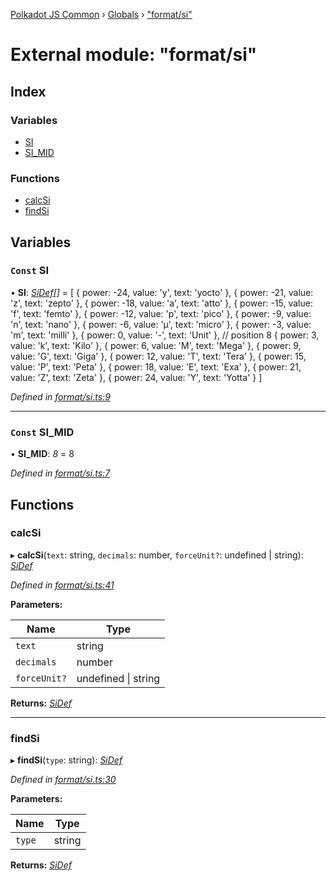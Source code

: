 [Polkadot JS Common](../README.md) › [Globals](../globals.md) › ["format/si"](_format_si_.md)

# External module: "format/si"

## Index

### Variables

* [SI](_format_si_.md#const-si)
* [SI_MID](_format_si_.md#const-si_mid)

### Functions

* [calcSi](_format_si_.md#calcsi)
* [findSi](_format_si_.md#findsi)

## Variables

### `Const` SI

• **SI**: *[SiDef](../interfaces/_types_.sidef.md)[]* =  [
  { power: -24, value: 'y', text: 'yocto' },
  { power: -21, value: 'z', text: 'zepto' },
  { power: -18, value: 'a', text: 'atto' },
  { power: -15, value: 'f', text: 'femto' },
  { power: -12, value: 'p', text: 'pico' },
  { power: -9, value: 'n', text: 'nano' },
  { power: -6, value: 'µ', text: 'micro' },
  { power: -3, value: 'm', text: 'milli' },
  { power: 0, value: '-', text: 'Unit' }, // position 8
  { power: 3, value: 'k', text: 'Kilo' },
  { power: 6, value: 'M', text: 'Mega' },
  { power: 9, value: 'G', text: 'Giga' },
  { power: 12, value: 'T', text: 'Tera' },
  { power: 15, value: 'P', text: 'Peta' },
  { power: 18, value: 'E', text: 'Exa' },
  { power: 21, value: 'Z', text: 'Zeta' },
  { power: 24, value: 'Y', text: 'Yotta' }
]

*Defined in [format/si.ts:9](https://github.com/polkadot-js/common/blob/241febb7/packages/util/src/format/si.ts#L9)*

___

### `Const` SI_MID

• **SI_MID**: *8* = 8

*Defined in [format/si.ts:7](https://github.com/polkadot-js/common/blob/241febb7/packages/util/src/format/si.ts#L7)*

## Functions

###  calcSi

▸ **calcSi**(`text`: string, `decimals`: number, `forceUnit?`: undefined | string): *[SiDef](../interfaces/_types_.sidef.md)*

*Defined in [format/si.ts:41](https://github.com/polkadot-js/common/blob/241febb7/packages/util/src/format/si.ts#L41)*

**Parameters:**

Name | Type |
------ | ------ |
`text` | string |
`decimals` | number |
`forceUnit?` | undefined &#124; string |

**Returns:** *[SiDef](../interfaces/_types_.sidef.md)*

___

###  findSi

▸ **findSi**(`type`: string): *[SiDef](../interfaces/_types_.sidef.md)*

*Defined in [format/si.ts:30](https://github.com/polkadot-js/common/blob/241febb7/packages/util/src/format/si.ts#L30)*

**Parameters:**

Name | Type |
------ | ------ |
`type` | string |

**Returns:** *[SiDef](../interfaces/_types_.sidef.md)*
